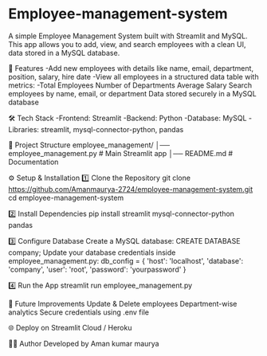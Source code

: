 ﻿# Employee-management-system
A simple Employee Management System built with Streamlit and MySQL.
This app allows you to add, view, and search employees with a clean UI, data stored in a MySQL database.

🚀 Features
-Add new employees with details like name, email, department, position, salary, hire date
-View all employees in a structured data table with metrics:
-Total Employees
Number of Departments
Average Salary
Search employees by name, email, or department
Data stored securely in a MySQL database

🛠️ Tech Stack
-Frontend: Streamlit
-Backend: Python
-Database: MySQL
-Libraries: streamlit, mysql-connector-python, pandas

📂 Project Structure
employee_management/
│── employee_management.py   # Main Streamlit app
│── README.md                # Documentation

⚙️ Setup & Installation
1️⃣ Clone the Repository
git clone https://github.com/Amanmaurya-2724/employee-management-system.git
cd employee-management-system

2️⃣ Install Dependencies
pip install streamlit mysql-connector-python pandas

3️⃣ Configure Database
Create a MySQL database:
CREATE DATABASE company;
Update your database credentials inside employee_management.py:
db_config = {
    'host': 'localhost',
    'database': 'company',
    'user': 'root',
    'password': 'yourpassword'
}

4️⃣ Run the App
streamlit run employee_management.py

🔮 Future Improvements
Update & Delete employees
Department-wise analytics
Secure credentials using .env file

🌐 Deploy on Streamlit Cloud / Heroku

👨‍💻 Author
Developed by Aman kumar maurya
 



